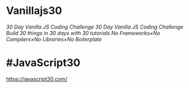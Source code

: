 # Vanillajs30
_30 Day Vanilla JS Coding Challenge
30 Day Vanilla JS Coding Challenge
Build 30 things in 30 days with 30 tutorials
No Frameworks×No Compilers×No Libraries×No Boilerplate_

# #JavaScript30 
https://javascript30.com/

